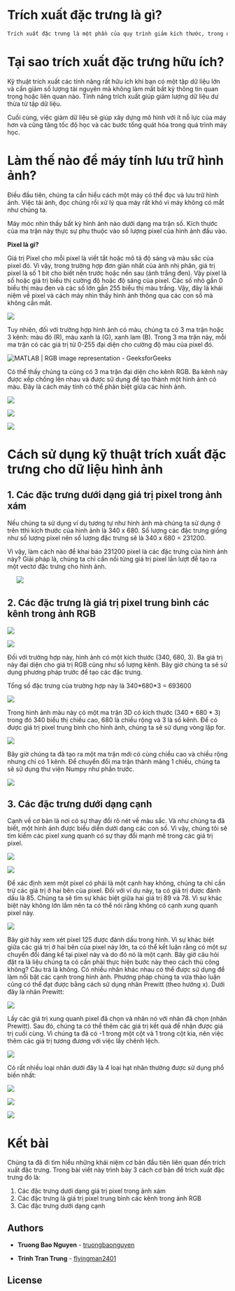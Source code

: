 ﻿# **Trích xuất đặc trưng là gì?**
```sh
Trích xuất đặc trưng là một phần của quy trình giảm kích thước, trong đó, tập hợp dữ liệu thô ban đầu được chia và giảm thành các nhóm dễ quản lý hơn. Vì vậy, khi bạn muốn xử lý sẽ dễ dàng hơn. Đặc điểm quan trọng nhất của các tập dữ liệu lớn này là chúng có một số lượng lớn các biến. Các biến này yêu cầu nhiều tài nguyên máy tính để xử lý chúng. Vì vậy, việc trích xuất đặc trưng giúp có được tính năng tốt nhất từ ​​các tập dữ liệu lớn đó bằng cách chọn và kết hợp các biến thành các tính năng, do đó, giảm lượng dữ liệu một cách hiệu quả. Các tính năng này rất dễ xử lý, nhưng vẫn có thể mô tả tập dữ liệu thực tế với độ chính xác và độc đáo.
```
# **Tại sao trích xuất đặc trưng hữu ích?**
Kỹ thuật trích xuất các tính năng rất hữu ích khi bạn có một tập dữ liệu lớn và cần giảm số lượng tài nguyên mà không làm mất bất kỳ thông tin quan trọng hoặc liên quan nào. Tính năng trích xuất giúp giảm lượng dữ liệu dư thừa từ tập dữ liệu.

Cuối cùng, việc giảm dữ liệu sẽ giúp xây dựng mô hình với ít nỗ lực của máy hơn và cũng tăng tốc độ học và các bước tổng quát hóa trong quá trình máy học.
# **Làm thế nào để máy tính lưu trữ hình ảnh?**
Điều đầu tiên, chúng ta cần hiểu cách một máy có thể đọc và lưu trữ hình ảnh. Việc tải ảnh, đọc chúng rồi xử lý qua máy rất khó vì máy không có mắt như chúng ta.

Máy móc nhìn thấy bất kỳ hình ảnh nào dưới dạng ma trận số. Kích thước của ma trận này thực sự phụ thuộc vào số lượng pixel của hình ảnh đầu vào.

**Pixel là gì?**

Giá trị Pixel cho mỗi pixel là viết tắt hoặc mô tả độ sáng và màu sắc của pixel đó. Vì vậy, trong trường hợp đơn giản nhất của ảnh nhị phân, giá trị pixel là số 1 bit cho biết nền trước hoặc nền sau (ảnh trắng đen). Vậy pixel là số hoặc giá trị biểu thị cường độ hoặc độ sáng của pixel. Các số nhỏ gần 0 biểu thị màu đen và các số lớn gần 255 biểu thị màu trắng. Vậy, đây là khái niệm về pixel và cách máy nhìn thấy hình ảnh thông qua các con số mà không cần mắt.

![](https://cdn.analyticsvidhya.com/wp-content/uploads/2019/08/article-image-16.png)

Tuy nhiên, đối với trường hợp hình ảnh có màu, chúng ta có 3 ma trận hoặc 3 kênh: màu đỏ (R), màu xanh lá (G), xanh lam (B). Trong 3 ma trận này, mỗi ma trận có các giá trị từ 0-255 đại diện cho cường độ màu của pixel đó.

![MATLAB | RGB image representation - GeeksforGeeks](https://media.geeksforgeeks.org/wp-content/uploads/Pixel.jpg)

Có thể thấy chúng ta cũng có 3 ma trận đại diện cho kênh RGB. Ba kênh này được xếp chồng lên nhau và được sử dụng để tạo thành một hình ảnh có màu. Đây là cách máy tính có thể phân biệt giữa các hình ảnh.

![](https://cdn.analyticsvidhya.com/wp-content/uploads/2019/08/article-image-41.png)

![](https://lh3.googleusercontent.com/AuDM9SFAk5-fvFf85dMu9xksW5cplbuIuYNlOYQATdO1XKkIOYpiGMHSWKffK6evT6Q9cAGmyPwBfIPTffcu2YodkjzRDYWbQvJLUoqHyyVRqlDTF2PQXDgUD63BWXydo5sOZq1qDdhpdgkvzewjb-vfNHAgDaZDyxbujGNQAc8nJ94PU6c11tmuVNnsZdYMIcHbUm5lPTplif-FjkqA_8q5PoLOlrl8c8d7ltarkto97V41HJKWz3y9Y0pP_6Wp145y0m4uo2YFJRCMM_likaFsewf6E4XO3ixP3jWeKkLOeN_nCzurKEIEOwPi00mHWl8BbkzkxrRrvv6RrwIraSJ-S8wHTEc2gDPAQ9H8gxmmGEaWELyE1QJJSIXE7fAuD61UdnE8S_BgyePYODdPH8lydOI_emm9LkcievEsZvhCxJ4zfa8qpk21bjpYngS2nTFDZYZReIesUBLZNdapl5KG-oaolkkRnd4_FjqzfTxST6fEN3wHYhBxFd0dq3hj0aodF4hzcWteUNQDQJm4jt1kR4rrbumyrYr94wUMuTFSQV3V5VnyJC2lnxbVR6-UCrrxu9RoGtigQksYq4a8MkDMkI0rmpOygb_jdIq1BFg0FPOhp0Q2KVt_IgJdvRXuR734PS5E0YMHQGSEQCwjTDk9kxEdATzrI6TlQJiSTG0bqm0bOn0lMuiPPFYX7FZjVeadpGhxKh4D3GNW_wEsWA=w991-h730-no?authuser=0)

![](https://lh3.googleusercontent.com/ZgSt-mZcnAygiW9vv8DbiegDkO8MdT3u2ZGhpgL-NM9YQMbM_sdMjI5Sj9Mg4118XzMx6bZk7zU8sxl-RcTQKNBg6ZxhYUjf4545wuC14VEi_gP1ypylEjgavPnVc45-4lVHS9QCoZ_4kcyImkxC0Q79T_2z4pGP7_KZ10f0lzV3wVU65leUvDefH-U8Tnv56BNzVwu9T-VpE82ZTlyqVpzGc35GA5k96QbIzE0y8yEP7aE1DIbsuqYSb5_jDglfRdRSfcU2LYxltvhy1tFYfFUZ7NH-pHgFY_75qCWoo7sfEISE3MlEdGSm4J-GLRnEhVMhD9z2ONlEAgGU4Fyfdk912JHE-KWgQ-BX-V4zfMuTSOxXl83po_2J-OZ9_VjIWZgkFKBhXpfpqxr97MbfssfDk-IvRF4_j2iBYtmHP91S7UTp2DmW-VeV3waq_zqn2ngLHOwOwlhKboP_H6ezRrPitp669S8_z5gjHu3ltV7pfEu2bKICIy6KwidKBQW9VZt5gxOvYIRLaTRWowWXNuw40r9Ka8azIkYR1qD8GDv9Ka12PjeTyW7GnmcpDWGqz2p82-piDvWQvcDZ1LeElvQjxRiYqMQ3KD7m5_rG43miPWDFqk9jl2LnnqHbPZ5YHawkz4LZaAZzVx70fEA_DKuBQHjs22tjLbechkoTEN0V1MHQ81T1-X4NdEiqr6GZZdGwNLw-u7gNg8YeC5H5Ag=w858-h715-no?authuser=0)



# **Cách sử dụng kỹ thuật trích xuất đặc trưng cho dữ liệu hình ảnh**
## **1. Các đặc trưng dưới dạng giá trị pixel trong ảnh xám**
Nếu chúng ta sử dụng ví dụ tương tự như hình ảnh mà chúng ta sử dụng ở trên tthì kích thước của hình ảnh là 340 x 680. Số lượng các đặc trưng giống như số lượng pixel nên số lượng đặc trưng sẽ là 340 x 680 = 231200.

Vì vậy, làm cách nào để khai báo 231200 pixel là các đặc trưng của hình ảnh này? Giải pháp là, chúng ta chỉ cần nối từng giá trị pixel lần lượt để tạo ra một vectơ đặc trưng cho hình ảnh.

`	`![](https://lh3.googleusercontent.com/rkBUhcvkwbrN7c9T0FIm_P2Svt7MrZHIBZa9LWD75jhb5PrDqDjGVmHKzIBwoOgzenJffHP6r8tsIm3EF3KHxY2uT3JHMmEQRN8S6n-cJ-pVd-UhcPL-p3ttSKYt7wbEYsFyCVPlDvGDuBfPlM_iSDRhSMchM5RjrIbVOhqUn6Xp8f_DS7KkRtETHhvg0gxoZnVxLb03HFImwMvzYt__veDW3_Tjp1wUkRBNinatCnK-Sktp50mImUUyDs5WnMQTu74f8gW2eo5iu8877UOUaVrzRqlYpYYgR5XkMORlOOB6xVu0fUvFjO6LUzk2OAyyKMDphDRFWzZPJLoE6kUoE26yLwHOgO8qGrd6AOarhTno3x7QUwyMZ5YtJWkV_7z9M9C7jR2S7eNkC07JekIn5-Bi4ppiRDy1OM46mih0uGNlnWtllCboBuzXcoB9mIV2qD1razLRcsgY_4IZPXReTFnaUp30S3-juTv1lKx56Yus_mV35d1Pp4xvA6pedy8VhyGi-DSlnCXznaT5W_4gIT4iRgpXpKoobFbC5uvqNAR4LYYJZQwrnCXWZwLltieln0e-xxIKT1feKHAXPB5kl97Pf-31AqOyOOoJVZ4i5_9pFjk3yqALjJq4J--fik-WzwwMFRl37uF2gAahlMGzgDE9KGqyKqwztfHA2F2K2iJsx1wX-zopQeQhDVSPvBmot8WGcngysP9ZTxYLYm5fkQ=w726-h672-no?authuser=0)
## **2. Các đặc trưng là giá trị pixel trung bình các kênh trong ảnh RGB**

![](https://cdn.analyticsvidhya.com/wp-content/uploads/2019/08/article-image-6.png)

![](https://lh3.googleusercontent.com/n9CHY78v-WLK-hPTVTiZiHgzOPyPSG-QmvEihVMXaqpQq2afnTrLoaHZejsKdWszx_7HZI9xITwDUrdW_ThZPLLtfs5DEhkpj30QLd6MldGUBZ7qxdd4C4oN2MXSKEv_7Tm4aEbsaUxHOum5FI8I1yWweRhU88eJ2_B6oRJd4l6dYkyRPtrbhRlvKjxkw71DXAKeJ8pngvEfqyuZw9Nb4xeozExZ1oucKTimZEoQ7rLLY_GwvKyCkC4gvSH-d-uyOqJKwd2RQCG2Su7Xfevrb64FjbVddFrvcEP49g6ybUMwmOu3dvKOoeaELvecjLStwdSFymNFziJlZpeEotJIpWmXJLd0fjWfYaSrbGzqzbcehwo_RTOiM_2qg2_jaZdDgIMaM8vUFbDjkkXTvNTGskh-l2ODfJsP9nzHRLNDu5eY0vogSwzxdsXPTRhfYN2BqU9ZoUN4gdK179kcRZdZppSa-OpDdeEjt0u0QQ1Auc89TC5qllG527KUlRcB3PVNJ6I_1E53wHI0usqUjISRRG5-c0TiAnyBeKiKMHnipH6_Yt9Vyp_axMicY9aUV_rFthF85FFnT-m0-akn3XABEfQUrsL42Gc6PcJ8aLtotm-Ss6n-4RmSmvQLH8kr6EEbcj1aOAoCGq4HPHNYTX5i6zNx5mm653Zg7wICjA1QvJTr9Rs5VSOQTP5HbtiQ_bGZG8l0gbTefFg0emY6WWz6dg=w894-h636-no?authuser=0)

Đối với trường hợp này, hình ảnh có một kích thước (340, 680, 3). Ba giá trị này đại diện cho giá trị RGB cũng như số lượng kênh. Bây giờ chúng ta sẽ sử dụng phương pháp trước để tạo các đặc trưng.

Tổng số đặc trưng của trường hợp này là 340\*680\*3 = 693600

![](https://lh3.googleusercontent.com/oQz62dnTEQ_LzLc5Agg9Ym_ocV1Yto0vfECnPvQAPYvGeNgCbvo_3HUFtMpGYNMSs85bVz9YPdxLV5motdl2WunvRzFXKQVQS8_q7J4opRvgRIZZaOt9ZRkoK9FT4rRzRnVR2tklUv98qKRnQ5bKXAVReO3jIPX-I1iLccY0RidmmTml33KPVudmCtjdpJjzMAHy5icTPIWmR87Gn82z6MTySq1RbCZ60GQKxmm9prqHFQTeGnCUVfFLU5rcoNOQoeJ6CVd2c1tUo-RHEdaUK0QaxL7p07gNgFFyqLcEmRMxb2l5atfhH7UEjufDDkhsDXzR6O96Cuwad3GP5GbeCVO0fMCpRypAZzBjFdKbbsvxeCUVNdnrqvph1Hbkh3SOVo3L0De0HLPvQnGOq2DOfnclefCsH9Vb12Tz6giXEoGGgQV2-JSSKeRuGtFQjx9e7T9XTepgY-HE8FjEVc8PJsouwtJB59pfpwP9VxzhDXFw6r6qwDfw_Oj-t-cn1HlUPSy281UXRevRUtldULreYUBAFjMeAs1bzEtrf-q00aIsxxYVCVKJTA48wwwJ6D3H3doc1WHMR7rDNO-TjtKhdmEuOxBtgJNnZz6y44FSyHTIHep3oHmUYkVAmO50mUf-LTqLGJdYClNzHhMeHudmgjOgS_FIl-mBSmAcwbyvr_dCdxYfYD_DbosHT79sBOfDpsH2ynW0WsLVmPsxtdXhdw=w839-h514-no?authuser=0)

Trong hình ảnh màu này có một ma trận 3D có kích thước (340 \* 680 \* 3) trong đó 340 biểu thị chiều cao, 680 là chiều rộng và 3 là số kênh. Để có được giá trị pixel trung bình cho hình ảnh, chúng ta sẽ sử dụng vòng lặp for.

![](https://lh3.googleusercontent.com/OWeKxVNYWM1B66sQRh5UEU0hFcQosEZiMqvoeNH_B41lMaAtetTxVmiFePkmBectQ7KlKLjXl5nQrpiALGdnQKQBX-DLL6ov5aTQBDgU3iW9-Ogu0CUbJqfiENope8ebHJNisd2mpsxym_JwTgnT6aW-rsmTgLUN_u4C5j56m1d4BvRV7qGgIFZETMDlaQEukpr-1sh_0YMaU9aPdQXNefTpZj-XHTw0qVbl46dzjQChgG0cTMxyvgQxxJzZPf5nitVcGIFXXGvNMR3icKCPr7hZM-bmk_gC9LgIatLz0Ot0KhALOHOpndN6Zmnx3awRoWFon42oCdqZG_qW7WA4T-r8yOcswStpAUVLHmJxO9dFu18W2PsMhge2UFVp95RQoBmpeYW11X7asl1SOiubYD5r4VvvT99G0igrWCJ0ILlBpqFJQ1NOHLHRyHfHUg5ViTTS8hDh-JMK66A8FprUwH24pbmwDiaMxcHq0OQ9FqnYEAkSXKd0XtZBYF9Hr_ByH8SAWE8NSdG3TEMocCpAJ234xnyvjplbCheq9f01xV0eG0yHgGussmPYHLbJxY8l-Kmy3WHhNKW2b5WbVoRABBCElnTg1nE33RPM74dmzAl5AimufAi-QKiUMBV77IyNE7MyzTsGYWY4NMNPuFGKn1qmblLGn6U704wF8FeF-tFMXpowf74n4nJQ2iU4mycssVOcCa-FY6pqH0RWFUOCcA=w995-h631-no?authuser=0)

Bây giờ chúng ta đã tạo ra một ma trận mới có cùng chiều cao và chiều rộng nhưng chỉ có 1 kênh. Để chuyển đổi ma trận thành mảng 1 chiều, chúng ta sẽ sử dụng thư viện Numpy như phần trước.

![](https://lh3.googleusercontent.com/XiUAhZIfTz9cFLI-NZJGDlAAReCbtd5MwOv8D-W1gsnvi6ljbFdlroTQCXEckWJs9Utba434yQlAfhgMFd4QWRL2pXoXMcw8ofjcdG6brFtkwJZoSmI0qB2WTYNm1s1l4tdTbjK9CIwu2cE9OyXahp5kipScioqgo2GwlySZD1Ru-B5ZKYl167PwrP5e8vJa1wulV3VDjhvW6h6ggGQiNDKO6RSWAzh8rIfq40S2sOXYCjA7XgvJO_l-9cH8Uz5yol_OiQ86SqdnmZZ4r_90cPDCJfYPIWyMRE6OcZwDq_5e6Vh_CBTX9jXVMt7rEl8Y8wWaiVYjwzmDhvYmF4OY_YUK9X53cgqmB5y263nLpxyU1yzCeKZgU8wjZjNWP36hwjmLD47apCdfoVOiJAmCfQWPMs8RzmzwaChvPpB55PlI9itkvZasr6Y-J_8oyXTyAanh8TtuFtFOnk7rRBriy7cESj7dNP6yePbxvROmXPk69uNsT8FeasO6qFGworCeZYXNiYJ9XB9svAraHXPSEpgAvU1T2UqmtCt4kjSKK0qJFp3aE77hWmbfASyKGGxqUa2TDwvT-vhbJCx5DsNPu5meBYLJ4RBWzJIzXGmv8mjnzQlHquLA6f5BSWKu0MUEdMgU7oGDhg98HJ7S7bWjsb1osYdi7ZbCO282r_Dq25NLtv5vBWKx_t4pYsLGobhpWRsI0Xl8oovoZ-xvquG2tg=w994-h440-no?authuser=0)

## **3. Các đặc trưng dưới dạng cạnh**
Cạnh về cơ bản là nơi có sự thay đổi rõ nét về màu sắc. Và như chúng ta đã biết, một hình ảnh được biểu diễn dưới dạng các con số. Vì vậy, chúng tôi sẽ tìm kiếm các pixel xung quanh có sự thay đổi mạnh mẽ trong các giá trị pixel.

![](https://cdn.analyticsvidhya.com/wp-content/uploads/2019/08/article-image-81.png)

![](https://cdn.analyticsvidhya.com/wp-content/uploads/2019/08/article-image-9.png)

Để xác định xem một pixel có phải là một cạnh hay không, chúng ta chỉ cần trừ các giá trị ở hai bên của pixel. Đối với ví dụ này, ta có giá trị được đánh dấu là 85. Chúng ta sẽ tìm sự khác biệt giữa hai giá trị 89 và 78. Vì sự khác biệt này không lớn lắm nên ta có thể nói rằng không có cạnh xung quanh pixel này.

![](https://cdn.analyticsvidhya.com/wp-content/uploads/2019/08/article-image-101.png)

Bây giờ hãy xem xét pixel 125 được đánh dấu trong hình. Vì sự khác biệt giữa các giá trị ở hai bên của pixel này lớn, ta có thể kết luận rằng có một sự chuyển đổi đáng kể tại pixel này và do đó nó là một cạnh. Bây giờ câu hỏi đặt ra là liệu chúng ta có cần phải thực hiện bước này theo cách thủ công không?
Câu trả là không. Có nhiều nhân khác nhau có thể được sử dụng để làm nổi bật các cạnh trong hình ảnh. Phương pháp chúng ta vừa thảo luận cũng có thể đạt được bằng cách sử dụng nhân Prewitt (theo hướng x). Dưới đây là nhân Prewitt:

![](https://cdn.analyticsvidhya.com/wp-content/uploads/2019/08/article-image-132.png)

Lấy các giá trị xung quanh pixel đã chọn và nhân nó với nhân đã chọn (nhân Prewitt). Sau đó, chúng ta có thể thêm các giá trị kết quả để nhận được giá trị cuối cùng. Vì chúng ta đã có -1 trong một cột và 1 trong cột kia, nên việc thêm các giá trị tương đương với việc lấy chênh lệch.


![](https://cdn.analyticsvidhya.com/wp-content/uploads/2019/08/article-image-111.png)

Có rất nhiều loại nhân dưới đây là 4 loại hạt nhân thường được sử dụng phổ biến nhất:

![](https://cdn.analyticsvidhya.com/wp-content/uploads/2019/08/article-image-121.png)

![](https://lh3.googleusercontent.com/Dyvc4DzEyvY-piknxq-u4YFdmgvqS_IgaJvOeYI237RNmfRmiK14ixs1NuOyvgbjex6GnSN_AVGPccks0a2Rs4YsjC0b0zkq5Trp6QQTktyHDFy5a9QInL2q0niVfqE6v1IgxOjL9F-1sWZdx67DSZu1WKCMh7rsasQzzzZBAADfOrQMDXDeq--_h7tGw2vcCjUW8rBeWYQAdOA3DtaTb3rMxoZW9tIj6L4OLSvOUFF6CxjKSTueCk9stVhUu9FF5ps5mLFJy_f19fRdsY_A1fbryOvf8oUaXxb_-T_FY8_koWDrGRa6fxjXQOOskEYdJIN4BrhePfjK8ZF9vgpqgX_L5PNbVHo4BAkMIFXEhiXvtPW2x_HPpEX8K0ML5WBmHfgt9QZiQ9RBdztXafpRzQfGZmEphqJ0BYCLRGPQ5uCzrGgMR2--mVMlm-ZGosuUcCrKt6GkWioCZFrBCEFVYBo4V5upOWYtNryGM9wkD8Vyq7wUt9tOBZGMgojCdXaVLBZ7zH2U0mWBl494_aKluTLNk9M8zNeJCKWhSWjgTEJsHa5dEc7Ygehx3WqrQ0duuGtPP9AcUFTq0LcIJfR2JMRNeNEu6kxk1k3HedOkkWTnMvt7OYaYht4JUVnkQfIDxvejgdNW05pVT5k4C7qpo6nAc4ZV4qf108l7vgsYEFp8yV0_i4mprP_KKj9m3LLj-Q0MHuCEvLARt7IU8Rw9ag=w1001-h659-no?authuser=0)

![](https://lh3.googleusercontent.com/VwACNSKIiL40oWg677SY9jnTLFrdI0-846s19PPRuNPJ3eF4Fj7wENw3JRWw2DT4979WQmRDv4aOx9ys2sDgJyxIk6rndGjQS7TGmckDBDTat1dQGO6cu-eNBZcq6Yfe7V4Ro6CEHBTdCMrAXvq46dpW9Z1Y_bx9MxamN7rHM7Ga_9Wpl1KhPNLOOY_W1IGPaluWOeeb_VObP_Wy5-e3vLGp0cnPbd_qtO-WAsV1ycaz6v0XtIo2jHoYnDe2PG2Lx3cZDal9_mIFMlHQzmX8NXTlZ1em71CJlgnzwks1S3djtExUsfSKyt41oyuyAibSJTz2oj2WX5QYVffqryQV2w168B2hDseZ6Xkc5-UftEwfRxqoqgAOjL6noMzvIyBtl_Wv7DuIBw6yCLoPr2cE3wpJ9T07YPxcGlQdWvu8co7w90zipE9QkqIRXi1s6jLAOTNK4j_31KUIQ9EzykYZal5IA5VKTnaC9umnPOnwxnJ_2N3rvZmsZsUiZY0O6miwPcFsZr-9NCveNXs7oTYSa7Zd_wM5mI7FDA39cfuKUXC6DW8Yvndlt8UjOLRYT1VgGwvyIA4xEnNdy0V9VASBQP2eYvFbRmdz62lvXVD9SECXriShwX0QHDsvNs-Aur9ie1WNBT4QaKuyYdLEJ1cwZ33QGbNs1OTa4WcjcsaNIuXztiwzQZpv-vAR-8o3dQf77GniATZS-uvufLtO82QlEA=w992-h654-no?authuser=0)

# Kết bài
Chúng ta đã đi tìm hiểu những khái niệm cơ bản đầu tiên liên quan đến trích xuất đặc trưng. Trong bài viết này trình bày 3 cách cơ bản để trích xuất đặc trưng đó là:
  1. Các đặc trưng dưới dạng giá trị pixel trong ảnh xám
  2. Các đặc trưng là giá trị pixel trung bình các kênh trong ảnh RGB
  3. Các đặc trưng dưới dạng cạnh

## Authors

* **Truong Bao Nguyen** - [truongbaonguyen](https://github.com/truongbaonguyen)

* **Trinh Tran Trung** - [flyingman2401](https://github.com/flyingman2401)

## License
